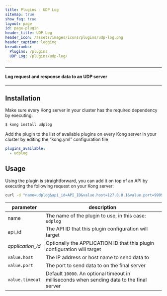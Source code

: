 ```yaml
---
title: Plugins - UDP Log
sitemap: true
show_faq: true
layout: page
id: page-plugin
header_title: UDP Log
header_icon: /assets/images/icons/plugins/udp-log.png
header_caption: logging
breadcrumbs:
  Plugins: /plugins
  UDP Log: /plugins/udp-log/
---
```


---

#### Log request and response data to an UDP server

---

## Installation

Make sure every Kong server in your cluster has the required dependency by executing:

```bash
$ kong install udplog
```

Add the plugin to the list of available plugins on every Kong server in your cluster by editing the “kong.yml” configuration file

```yaml
plugins_available:
  - udplog
```

## Usage

Using the plugin is straightforward, you can add it on top of an API by executing the following request on your Kong server:

```bash
curl -d "name=udplog&api_id=API_ID&value.host=127.0.0.1&value.port=9999&value.timeout=1000" http://kong:8001/plugins/
```

| parameter                    | description                                                |
|------------------------------|------------------------------------------------------------|
| name                         | The name of the plugin to use, in this case: `udplog`   |
| api_id                       | The API ID that this plugin configuration will target             |
| *application_id*             | Optionally the APPLICATION ID that this plugin configuration will target |
| `value.host`           | The IP address or host name to send data to |
| `value.port`           | The port to send data to on the final server |
| `value.timeout`           | Default `10000`. An optional timeout in milliseconds when sending data to the final server|
